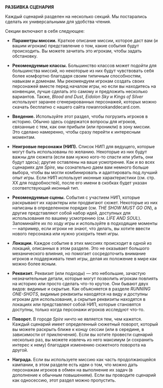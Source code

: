 **РАЗБИВКА СЦЕНАРИЯ**

Каждый сценарий разделен на несколько секций. Мы постарались сделать их универсальными для удобства чтения.

Секции включают в себя следующее:

- **Параметры миссии.** Краткое описание миссии, которое даст вам (и вашим игрокам) представление о том, какие события будут происходить. Вы можете зачитать это игрокам, чтобы задать обстановку.

- **Рекомендуемые классы.** Большинство классов может подойти для большинства миссий, но некоторые из них будут чувствовать себя более комфортно благодаря своим типичным способностям, навыкам и доменам. Мы рекомендуем игрокам создать своих персонажей вместе перед началом игры, но если вы находитесь на конвенции, лучше сделать это самому и предложить несколько вариантов. Также, *Blood and Dust*, *Eidolon Sky* и *Kings of Silver* используют заранее сгенерированных персонажей, которых можно скачать бесплатно с нашего сайта rowanrookanddecard.com.

- **Введение.** Используйте этот раздел, чтобы погрузить игроков в историю. Обычно здесь содержатся вопросы для игроков, связанные с тем, как они прибыли (или проникли) в зону миссии. Это сделано намеренно, чтобы сразу перейти к интересным моментам.

- **Неигровые персонажи (НИП).** Список НИП для ведущего, которые могут быть использованы по желанию. Некоторые из них будут важны для сюжета (если вам нужно кого-то спасти или убить, они будут здесь); другие оставлены на ваше усмотрение. Как и во всех сценариях для *Spire*, мы сознательно даем вам немного больше выбора, чтобы вы могли комбинировать и адаптировать под лучший опыт игры. Если НИП использует иконные характеристики (см. стр. XX для подробностей), после его имени в скобках будет указан соответствующий иконный тип.

- **Рекомендуемые сцены.** События с участием НИП, которые раскрывают их характеры или продвигают сюжет. Некоторые из них написаны в определенном порядке (см. *THE SHOW MUST GO ON*), а другие представляют собой набор идей, доступных для использования по вашему усмотрению (см. *LIFE AND SOUL*). Запоминайте их по ходу игры и используйте в подходящие моменты — например, если игроки не знают, что делать, вы хотите ввести нового персонажа или нужно ускорить темп игры.

- **Локации.** Каждое событие в этих миссиях происходит в одной из локаций, описанных в этом разделе. Это не оказывает большого механического влияния, но помогает сосредоточить внимание игроков и поддерживать темп игры, делая их положение в мире как можно более ясным.

- **Реквизит.** Реквизит (или подходы) — это небольшие, зачастую незначительные детали, которые могут позволить игрокам повлиять на историю или просто сделать что-то крутое. Они бывают двух видов: видимые и скрытые. Как объясняется в разделе *RUNNING ONE-SHOTS*, видимые реквизиты находятся на виду и доступны игрокам для использования, а скрытые реквизиты находятся в локациях или представляют собой НИП, которые становятся доступны, только когда персонажи игроков исследуют что-то.

- **Поворот.** В городе *Spire* ничто не является тем, чем кажется. Каждый сценарий имеет определенный сюжетный поворот, который вы можете раскрыть ближе к концу сессии (или в середине, в зависимости от приключения). Если вы хотите провести сценарий несколько раз, вы можете извлечь из него максимум (и сохранить интерес к нему) благодаря изменению сюжетного поворота на другой.

- **Награда.** Если вы используете миссию как часть продолжающейся кампании, в этом разделе есть идеи о том, что можно дать персонажам игроков в обмен на выполнение их задач (в дополнение к обычным повышениям). Если вы проводите сценарий как односессию, этот раздел можно пропустить.